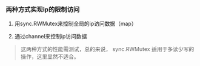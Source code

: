 ### 两种方式实现ip的限制访问

1. 用sync.RWMutex来控制全局的ip访问数据（map）

2. 通过channel来控制ip访问数据
> 这两种方式的性能需测试，总的来说， sync.RWMutex 适用于多读少写的操作，这里显然不适合。